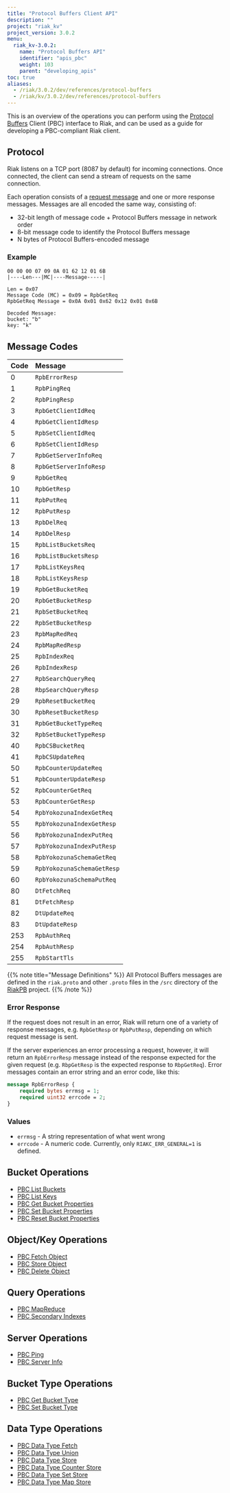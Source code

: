 ```yaml
---
title: "Protocol Buffers Client API"
description: ""
project: "riak_kv"
project_version: 3.0.2
menu:
  riak_kv-3.0.2:
    name: "Protocol Buffers API"
    identifier: "apis_pbc"
    weight: 103
    parent: "developing_apis"
toc: true
aliases:
  - /riak/3.0.2/dev/references/protocol-buffers
  - /riak/kv/3.0.2/dev/references/protocol-buffers
---
```


This is an overview of the operations you can perform using the
[Protocol Buffers](https://code.google.com/p/protobuf/) Client (PBC)
interface to Riak, and can be used as a guide for developing a
PBC-compliant Riak client.

## Protocol

Riak listens on a TCP port (8087 by default) for incoming connections.
Once connected, the client can send a stream of requests on the same
connection.

Each operation consists of a [request message](https://developers.google.com/protocol-buffers/docs/encoding) and one or more response messages. Messages are all encoded the same way, consisting of:

* 32-bit length of message code + Protocol Buffers message in network
  order
* 8-bit message code to identify the Protocol Buffers message
* N bytes of Protocol Buffers-encoded message

### Example

```
00 00 00 07 09 0A 01 62 12 01 6B
|----Len---|MC|----Message-----|

Len = 0x07
Message Code (MC) = 0x09 = RpbGetReq
RpbGetReq Message = 0x0A 0x01 0x62 0x12 0x01 0x6B

Decoded Message:
bucket: "b"
key: "k"
```

## Message Codes

Code | Message |
:----|:--------|
0 | `RpbErrorResp` |
1 | `RpbPingReq` |
2 | `RpbPingResp` |
3 | `RpbGetClientIdReq` |
4 | `RpbGetClientIdResp` |
5 | `RpbSetClientIdReq` |
6 | `RpbSetClientIdResp` |
7 | `RpbGetServerInfoReq` |
8 | `RpbGetServerInfoResp` |
9 | `RpbGetReq` |
10 | `RpbGetResp` |
11 | `RpbPutReq` |
12 | `RpbPutResp` |
13 | `RpbDelReq` |
14 | `RpbDelResp` |
15 | `RpbListBucketsReq` |
16 | `RpbListBucketsResp` |
17 | `RpbListKeysReq` |
18 | `RpbListKeysResp` |
19 | `RpbGetBucketReq` |
20 | `RpbGetBucketResp` |
21 | `RpbSetBucketReq` |
22 | `RpbSetBucketResp` |
23 | `RpbMapRedReq` |
24 | `RpbMapRedResp` |
25 | `RpbIndexReq` |
26 | `RpbIndexResp` |
27 | `RpbSearchQueryReq` |
28 | `RbpSearchQueryResp` |
29 | `RpbResetBucketReq` |
30 | `RpbResetBucketResp` |
31 | `RpbGetBucketTypeReq` |
32 | `RpbSetBucketTypeResp` |
40 | `RpbCSBucketReq` |
41 | `RpbCSUpdateReq` |
50 | `RpbCounterUpdateReq` |
51 | `RpbCounterUpdateResp` |
52 | `RpbCounterGetReq` |
53 | `RpbCounterGetResp` |
54 | `RpbYokozunaIndexGetReq` |
55 | `RpbYokozunaIndexGetResp` |
56 | `RpbYokozunaIndexPutReq` |
57 | `RpbYokozunaIndexPutResp` |
58 | `RpbYokozunaSchemaGetReq` |
59 | `RpbYokozunaSchemaGetResp` |
60 | `RpbYokozunaSchemaPutReq` |
80 | `DtFetchReq` |
81 | `DtFetchResp` |
82 | `DtUpdateReq` |
83 | `DtUpdateResp` |
253 | `RpbAuthReq` |
254 | `RpbAuthResp` |
255 | `RpbStartTls` |

{{% note title="Message Definitions" %}}
All Protocol Buffers messages are defined in the `riak.proto` and other
`.proto` files in the `/src` directory of the
<a href="https://github.com/basho/riak_pb">RiakPB</a> project.
{{% /note %}}

### Error Response

If the request does not result in an error, Riak will return one of a
variety of response messages, e.g. `RpbGetResp` or `RpbPutResp`,
depending on which request message is sent.

If the server experiences an error processing a request, however, it
will return an `RpbErrorResp` message instead of the response expected
for the given request (e.g. `RbpGetResp` is the expected response to
`RbpGetReq`). Error messages contain an error string and an error code,
like this:

```protobuf
message RpbErrorResp {
    required bytes errmsg = 1;
    required uint32 errcode = 2;
}
```

### Values

* `errmsg` - A string representation of what went wrong
* `errcode` - A numeric code. Currently, only `RIAKC_ERR_GENERAL=1`
  is defined.

## Bucket Operations

* [PBC List Buckets]({{<baseurl>}}riak/kv/3.0.2/developing/api/protocol-buffers/list-buckets)
* [PBC List Keys]({{<baseurl>}}riak/kv/3.0.2/developing/api/protocol-buffers/list-keys)
* [PBC Get Bucket Properties]({{<baseurl>}}riak/kv/3.0.2/developing/api/protocol-buffers/get-bucket-props)
* [PBC Set Bucket Properties]({{<baseurl>}}riak/kv/3.0.2/developing/api/protocol-buffers/set-bucket-props)
* [PBC Reset Bucket Properties]({{<baseurl>}}riak/kv/3.0.2/developing/api/protocol-buffers/reset-bucket-props)

## Object/Key Operations

* [PBC Fetch Object]({{<baseurl>}}riak/kv/3.0.2/developing/api/protocol-buffers/fetch-object)
* [PBC Store Object]({{<baseurl>}}riak/kv/3.0.2/developing/api/protocol-buffers/store-object)
* [PBC Delete Object]({{<baseurl>}}riak/kv/3.0.2/developing/api/protocol-buffers/delete-object)

## Query Operations

* [PBC MapReduce]({{<baseurl>}}riak/kv/3.0.2/developing/api/protocol-buffers/mapreduce)
* [PBC Secondary Indexes]({{<baseurl>}}riak/kv/3.0.2/developing/api/protocol-buffers/secondary-indexes)

## Server Operations

* [PBC Ping]({{<baseurl>}}riak/kv/3.0.2/developing/api/protocol-buffers/ping)
* [PBC Server Info]({{<baseurl>}}riak/kv/3.0.2/developing/api/protocol-buffers/server-info)

## Bucket Type Operations

* [PBC Get Bucket Type]({{<baseurl>}}riak/kv/3.0.2/developing/api/protocol-buffers/get-bucket-type)
* [PBC Set Bucket Type]({{<baseurl>}}riak/kv/3.0.2/developing/api/protocol-buffers/set-bucket-type)

## Data Type Operations

* [PBC Data Type Fetch]({{<baseurl>}}riak/kv/3.0.2/developing/api/protocol-buffers/dt-fetch)
* [PBC Data Type Union]({{<baseurl>}}riak/kv/3.0.2/developing/api/protocol-buffers/dt-union)
* [PBC Data Type Store]({{<baseurl>}}riak/kv/3.0.2/developing/api/protocol-buffers/dt-store)
* [PBC Data Type Counter Store]({{<baseurl>}}riak/kv/3.0.2/developing/api/protocol-buffers/dt-counter-store)
* [PBC Data Type Set Store]({{<baseurl>}}riak/kv/3.0.2/developing/api/protocol-buffers/dt-set-store)
* [PBC Data Type Map Store]({{<baseurl>}}riak/kv/3.0.2/developing/api/protocol-buffers/dt-map-store)





